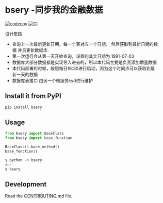 # bsery -同步我的金融数据

[![codecov](https://codecov.io/gh/ryanzhang/bsery/branch/main/graph/badge.svg?token=bsery_token_here)](https://codecov.io/gh/ryanzhang/bsery)
[![CI](https://github.com/ryanzhang/bsery/actions/workflows/main.yml/badge.svg)](https://github.com/ryanzhang/bsery/actions/workflows/main.yml)

<!-- 找到缺失的数据, 并更新数据，数据来源是通达信，使用 mootdx -->

设计思路

* 查询上一次最新更新日期，每一个表对应一个日期， 然后获取到最新日期的数据 并且更新数据库.
* 第一次运行会从第一天开始查询，设置的其实日期为 1991-07-03
* 数据库大部分数据都是实现导入进去的，所以本代码主要是负责添加增量数据
* 本代码部署的时候，按照每日16:30进行启动，因为这个时间点可以获取到最新一天的数据
* 数据库表接口 由另一个微服务kyd进行维护


## Install it from PyPI

```bash
pip install bsery
```

## Usage

```py
from bsery import BaseClass
from bsery import base_function

BaseClass().base_method()
base_function()
```

```bash
$ python -m bsery
#or
$ bsery
```

## Development

Read the [CONTRIBUTING.md](CONTRIBUTING.md) file.
